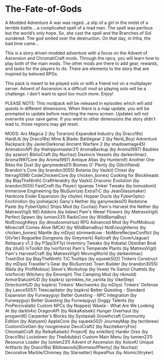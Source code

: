 # The-Fate-of-Gods
A Modded Adventure
A war was raged...a slip of a girl in the midst of a terrible battle….a complicated spell of a mad man. The spell was perilous but the world’s only hope. So, she cast the spell and the Branches of Sol sundered. The god smiled over the destruction. On that day, in Irtha, the bad time came…

 

This is a story driven modded adventure with a focus on the Advent of Ascension and ChromatiCraft mods. Through the npcs, you will learn how to play both of the main mods. The other mods are there to add gear, rewards, and tasks for the players to do. There are elements to the story that are inspired by beloved RPGs.

 

This pack is meant to be played solo or with a friend not on a multiplayer server. Advent of Ascension is a difficult mod so playing solo will be a challenge. I don't want to spoil too much more. Enjoy!

PLEASE NOTE: This modpack will be released in episodes which will add quests in different dimensions. When there is a map update, you will be prompted to update before reaching the menu screen. Updates will not overwrite your save game. If you went to other dimensions the story didn't lead to, those regions may get reset. 

MODS:
Ars Magica 2 (by Torarion)
Expanded Industry (by Draco18s)
HardLib (by Draco18s)
Mine & Blade: Battlegear 2 (by Nerd_Boy)
Adventure Backpack (by JavierDarkona)
Ancient Warfare 2 (by shadowmage45)
AnimationAPI (by thehippomaster21)
AromaBackup (by Aroma1997)
Baubles (by azanor)
BiblioCraft (by Nuchaz)
Davincis Vessels (by darkevilmac)
Aroma1997Core (by Aroma1997)
Antique Atlas (by Hunternif)
Another One Bites the Dust (by ganymedes01)
Biomes O' Plenty (by Glitchfiend)
Brandon's Core (by brandon3055)
Botania (by Vazkii)
Chisel (by tterrag1098)
CodeChickenCore (by chicken_bones)
Cooking for Blockheads (by BlayTheNinth)
CraftHeraldry (by Vazkii)
Draconic Evolution (by brandon3055)
FastCraft (by Player)
Iguanas Tinker Tweaks (by bonusboni)
Immersive Engineering (by BluSunrize)
ExtraTiC (by JeanGlassmaker)
Hardcore Ender Expansion (by chylex)
Hopper Ducts (by FyberOptic)
Enchiridion (by joshiejack)
Gany's Nether (by ganymedes01)
Redstone Paste (by FyberOptic)
Ships Mod (by Cuchaz)
Pam's Harvest the Nether (by MatrexsVigil)
NEI Addons (by bdew)
Pam's Weee! Flowers (by MatrexsVigil)
Perfect Spawn (by lumien231)
RadixCore (by WildBamaBoy)
NotEnoughKeys (by dmodoomsirius)
RPG Advanced Mod (by ProfMobius)
Minecraft Comes Alive (MCA) (by WildBamaBoy)
NotEnoughItems (by chicken_bones)
Mantle (by mDiyo)
stimmedcow : NoMoreRecipeConflict (by Oliv1er)
Roguelike Dungeons (by Greymerk)
Railcraft (by CovertJaguar)
Reliquary v1.3 (by P3pp3rF1y)
Inventory Tweaks (by Kobata)
Obsidian Boat (by zilulil)
IvToolkit (by Ivorforce)
Pam's Temperate Plants (by MatrexsVigil)
Pam's HarvestCraft (by MatrexsVigil)
MovingWorld (by darkevilmac)
TrashSlot (by BlayTheNinth)
TiC Tooltips (by squeek502)
Tinkers Construct (by mDiyo)
Traveller's Gear (by BluSunrize)
Town Builder (by brandon3055)
Waila (by ProfMobius)
Steve's Workshop (by Vswe)
Ye Gamol Chattels (by Ivorforce)
Witchery (by Emoniph)
The Camping Mod (by rikmuld)
ArmorStatusHUD (by bspkrs)
sprinkles_for_vanilla (by VikeStep)
DirectionHUD (by bspkrs)
Tinkers' Mechworks (by mDiyo)
Tinkers' Defense (by Lance5057)
Treecapitator (by bspkrs)
Better Questing - Standard Expansion (by Funwayguy)
Better Questing - NPC Integration (by Funwayguy)
Better Questing (by Funwayguy)
Doggy Talents (by ProPercivalalb)
Custom NPCs (by Noppes)
Wawla - What Are We Looking At (by darkh4x)
DragonAPI (by ReikaKalseki)
Hunger Overhaul (by progwml6)
Carpenter's Blocks (by Syntaxial)
Growthcraft Community Edition (by Alatyami)
AppleCore (by squeek502)
JourneyMap (by techbrew)
CustomOreGen (by noogenesis)
DecoCraft2 (by RazzleberryFox)
ChromatiCraft (by ReikaKalseki)
ProjectE (by sinkillerj)
Harder Ores (by Draco18s)
Lockdown (by TheAdubbz)
Custom Main Menu (by lumien231)
Resource Loader (by lumien231)
Advent of Ascension (by XolovA)
Unique Artifacts (by Draco18s)
Bibliowoods[BiomesofPlenty] (by Nuchaz)
Decorative Marble/Chimney (by Starsetter)
RopesPlus (by AtomicStryker)
